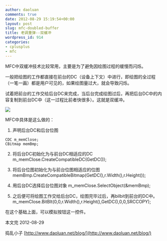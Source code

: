 ```yaml
---
author: daoluan
comments: true
date: 2012-08-29 15:19:54+00:00
layout: post
slug: mfc-doubled-buffer
title: 老调重弹--双缓冲
wordpress_id: 914
categories:
- cplusplus
- mfc
---
```


MFC中双缓冲技术比较常用，主要是为了避免因绘图过程的缓慢而闪烁。

一般把绘图的工作都直接在前台的DC（设备上下文）中进行，即绘图的全过程（一笔一画）都是用户可见的，如果绘图量过大，就会导致闪烁。

试着把前台的工作交给后台DC来完成，当后台完成绘图过后，再把后台DC中的内容复制到前台DC中（这一过程比前者快很多）。这就是双缓冲。

<!-- more -->

[![](http://md.daoluan.net/images/2012/08/Double-cache.png)](http://daoluan.net/blog/archives/914/double-cache)

MFC中具体是这么做的：



	
  1. 声明后台DC和后台位图

    
    CDC m_memClose; 
    CBitmap memBmp;




	
  2. 将后台DC初始化为与前台DC相适应的DC
m_memClose.CreateCompatibleDC(GetDC());

	
  3. 将后台位图初始化为与前台位图相适应的位图
memBmp.CreateCompatibleBitmap(GetDC(),r.Width(),r.Height());

	
  4. 用后台DC选择后台位图对象
m_memClose.SelectObject(&memBmp);

	
  5. 之后便可将绘图工作交给后台DC，绘图完毕过后，再bilbit到前台的DC中。
m_memClose.BitBlt(0,0,r.Width(),r.Height(),GetDC(),0,0,SRCCOPY);


在这个基础上面，可以模拟按钮这一控件。

本文完 2012-08-29

捣乱小子 [http://www.daoluan.net/blog/](http://www.daoluan.net/blog/)
